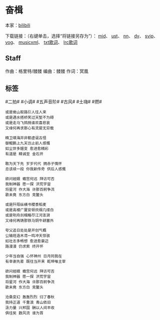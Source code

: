 # 奋楫
本家：[bilibili](https://www.bilibili.com/video/BV1xJ411x754)

下载链接：（右键单击，选择“将链接另存为”）：
[mid](https://gitee.com/oxygendioxide/utau-projects/raw/master/奋楫/奋楫.mid)、
[ust](https://gitee.com/oxygendioxide/utau-projects/raw/master/奋楫/奋楫.ust)、
[nn](https://gitee.com/oxygendioxide/utau-projects/raw/master/奋楫/奋楫.nn)、
[dv](https://github.com/oxygen-dioxide/utau-projects/blob/master/奋楫/奋楫.dv?raw=true)、
[svip](https://gitee.com/oxygendioxide/utau-projects/raw/master/奋楫/奋楫.svip)、
[vog](https://gitee.com/oxygendioxide/utau-projects/raw/master/奋楫/奋楫.vog)、
[musicxml](https://gitee.com/oxygendioxide/utau-projects/raw/master/奋楫/奋楫.musicxml)、
[txt歌词](https://gitee.com/oxygendioxide/utau-projects/raw/master/奋楫/奋楫.txt)、
[lrc歌词](https://gitee.com/oxygendioxide/utau-projects/raw/master/奋楫/奋楫.lrc)

## Staff
作曲：格里特/髅髅
编曲：髅髅
作词：冥凰

## 标签
#二拍# #小调# #五声音阶# #古风# #土嗨# #燃#

```
或是凿山取路引人往人来
或是遇水搭桥笑过天堑不为碍
或是走马飞鸽捎谁欢喜悲哀
又缘何再求那心有灵犀无穷载

精卫填海并非都虚诞古怪
御鲲鹏上九天岂止前人感慨
如尘世多嬗变 愈进愈精彩
有道是 精诚至 金石开

敢为天下先 岁岁代代 拥赤子情怀
总该续一段 你我新传奇 供后人感慨

欲问姮娥 蟾宫何远 拜访可否
我制神器 愿一探 洪荒宇宙
将星河 作大海 许那百舸争流
歌未竟 东方白 竞鳌头

或是阡陌纵横书稷黍稻麦
或是高楼广厦安顿炊烟几缕白
或是刳舟剡楫略尽江河澎湃
又缘何再铸那铁马铜牛耕塞外

夸父追日处处是开创气概
公输班造木鸢一鸣冲天惊骇
如壮志多畅想 愈进愈豪迈
路漫漫 仍求索 终开怀

少年当自强 心怀神州 日月同我在
有幸谢先辈 既往当开来 乾坤唯主宰

欲问姮娥 蟾宫何远 拜访可否
我制神器 愿一探 洪荒宇宙
将星河 作大海 许那百舸争流
歌未竟 东方白 竞鳌头

沧桑变幻 轰轰烈烈 归了春秋
我持正道 千重浪 青山依旧
汲力量 兴邦国 酬以人间丰收
俱往矣 数风流 谁为首
```
